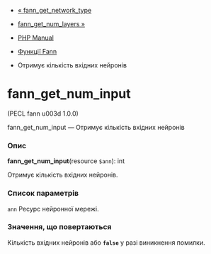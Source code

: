 - [« fann_get_network_type](function.fann-get-network-type.md)
- [fann_get_num_layers »](function.fann-get-num-layers.md)

- [PHP Manual](index.md)
- [Функції Fann](ref.fann.md)
- Отримує кількість вхідних нейронів

# fann_get_num_input

(PECL fann u003d 1.0.0)

fann_get_num_input — Отримує кількість вхідних нейронів

### Опис

**fann_get_num_input**(resource `$ann`): int

Отримує кількість вхідних нейронів.

### Список параметрів

`ann`
Ресурс нейронної мережі.

### Значення, що повертаються

Кількість вхідних нейронів або **`false`** у разі виникнення
помилки.

